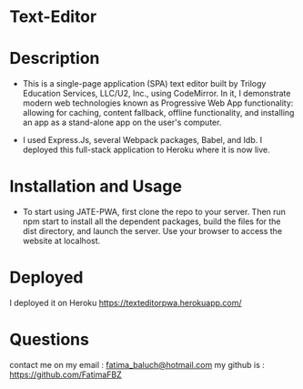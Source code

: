 # Text-Editor
# Description
* This is a single-page application (SPA) text editor built by Trilogy Education Services, LLC/U2, Inc., using CodeMirror. In it, I demonstrate modern web technologies known as Progressive Web App functionality: allowing for caching, content fallback, offline functionality, and installing an app as a stand-alone app on the user's computer.

* I used Express.Js, several Webpack packages, Babel, and Idb. I deployed this full-stack application to Heroku where it is now live.

# Installation and Usage
* To start using JATE-PWA, first clone the repo to your server. Then run npm start to install all the dependent packages, build the files for the dist directory, and launch the server. Use your browser to access the website at localhost.

# Deployed
I deployed it on Heroku
https://texteditorpwa.herokuapp.com/

# Questions
contact me on my email :
fatima_baluch@hotmail.com
my github is : 
https://github.com/FatimaFBZ